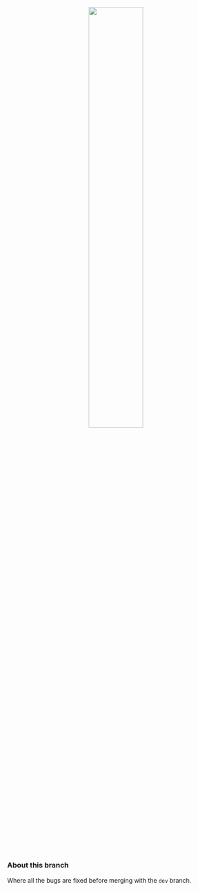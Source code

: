 <div align="center">
<img src="https://i.ibb.co/QjSHzMX/tracklist.png" style="width:50%">
</div>

## 

### About this branch

Where all the bugs are fixed before merging with the `dev` branch.

